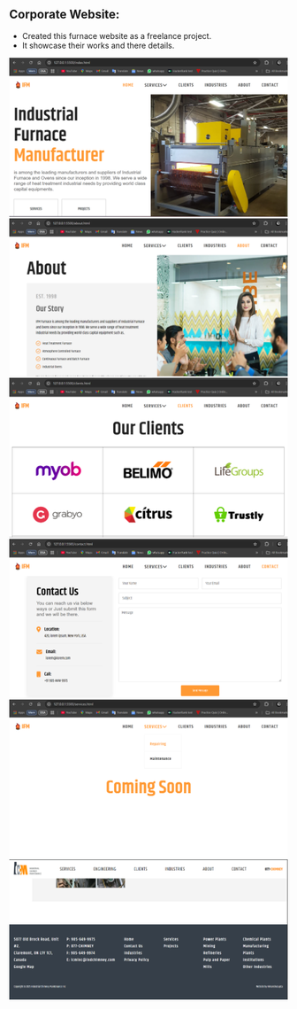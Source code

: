 ## Corporate Website:
- Created this furnace website as a freelance project.
- It showcase their works and there details.

<img src="./HomePage.png" alt="HomePage" />
<img src="./AboutPage.png" alt="HomePage" />
<img src="./ClientPage.png" alt="HomePage" />
<img src="./ContactPage.png" alt="HomePage" />
<img src="./ServicePage.png" alt="ServicePage" />
<img src="./Footer.png" alt="Footer" />
